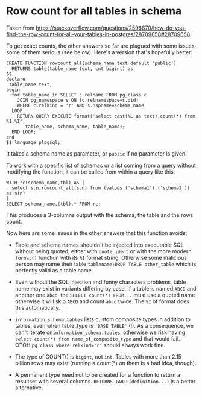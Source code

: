 # Row count for all tables in schema

Taken from https://stackoverflow.com/questions/2596670/how-do-you-find-the-row-count-for-all-your-tables-in-postgres/28709658#28709658

To get exact counts, the other answers so far are plagued with some issues, some of them serious (see below). Here's a version that's hopefully better:

```
CREATE FUNCTION rowcount_all(schema_name text default 'public')
  RETURNS table(table_name text, cnt bigint) as
$$
declare
 table_name text;
begin
  for table_name in SELECT c.relname FROM pg_class c
    JOIN pg_namespace s ON (c.relnamespace=s.oid)
    WHERE c.relkind = 'r' AND s.nspname=schema_name
  LOOP
    RETURN QUERY EXECUTE format('select cast(%L as text),count(*) from %I.%I',
       table_name, schema_name, table_name);
  END LOOP;
end
$$ language plpgsql;
```

It takes a schema name as parameter, or `public` if no parameter is given.

To work with a specific list of schemas or a list coming from a query without modifying the function, it can be called from within a query like this:

```
WITH rc(schema_name,tbl) AS (
  select s.n,rowcount_all(s.n) from (values ('schema1'),('schema2')) as s(n)
)
SELECT schema_name,(tbl).* FROM rc;
```

This produces a 3-columns output with the schema, the table and the rows count.

Now here are some issues in the other answers that this function avoids:

 - Table and schema names shouldn't be injected into executable SQL without being quoted, either with `quote_ident` or with the more modern `format()` function with its `%I` format string. Otherwise some malicious person may name their table `tablename;DROP TABLE other_table` which is perfectly valid as a table name.

 - Even without the SQL injection and funny characters problems, table name may exist in variants differing by case. If a table is named `ABCD` and another one `abcd`, the `SELECT count(*) FROM...` must use a quoted name otherwise it will skip `ABCD` and count `abcd` twice. The `%I` of format does this automatically.

 - `information_schema.tables` lists custom composite types in addition to tables, even when table_type is `'BASE TABLE'` (!). As a consequence, we can't iterate on`information_schema.tables`, otherwise we risk having `select count(*) from name_of_composite_type` and that would fail. OTOH `pg_class where relkind='r'` should always work fine.

 - The type of COUNT() is `bigint`, not `int`. Tables with more than 2.15 billion rows may exist (running a count(*) on them is a bad idea, though).

 - A permanent type need not to be created for a function to return a resultset with several columns. `RETURNS TABLE(definition...)` is a better alternative.
